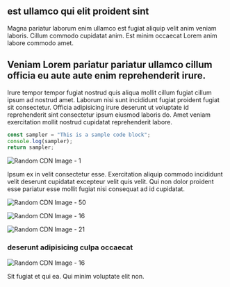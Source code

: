 ## est ullamco qui elit proident sint

Magna pariatur laborum enim ullamco est fugiat aliquip velit anim veniam laboris. Cillum commodo cupidatat anim. Est minim occaecat Lorem anim labore commodo amet.

## Veniam Lorem pariatur pariatur ullamco cillum officia eu aute aute enim reprehenderit irure.

Irure tempor tempor fugiat nostrud quis aliqua mollit cillum fugiat cillum ipsum ad nostrud amet. Laborum nisi sunt incididunt fugiat proident fugiat sit consectetur. Officia adipisicing irure deserunt ut voluptate id reprehenderit sint consectetur ipsum eiusmod laboris do. Amet veniam exercitation mollit nostrud cupidatat reprehenderit labore.

```javascript
const sampler = "This is a sample code block";
console.log(sampler);
return sampler;
```

![Random CDN Image - 1](https://cdn.hashnode.com/res/hashnode/image/upload/v1650957376991/apeJXTccF.jpeg)

Ipsum ex in velit consectetur esse. Exercitation aliquip commodo incididunt velit deserunt cupidatat excepteur velit quis velit. Qui non dolor proident esse pariatur esse mollit fugiat nisi consequat ad id cupidatat.

![Random CDN Image - 50](https://cdn.hashnode.com/res/hashnode/image/upload/v1650957376991/apeJXTccF.jpeg)

![Random CDN Image - 16](https://cdn.hashnode.com/res/hashnode/image/upload/v1650957297093/cODAnEOjh.jpeg)

![Random CDN Image - 21](https://cdn.hashnode.com/res/hashnode/image/upload/v1650957376991/apeJXTccF.jpeg)

### deserunt adipisicing culpa occaecat

![Random CDN Image - 16](https://cdn.hashnode.com/res/hashnode/image/upload/v1650956410233/L25toDO73.jpeg)

Sit fugiat et qui ea. Qui minim voluptate elit non.